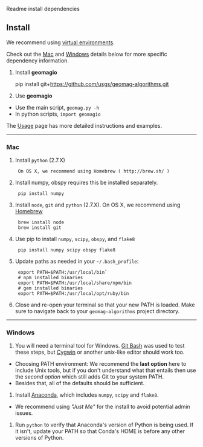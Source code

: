 Readme install dependencies

## Install ##

We recommend using [virtual environments][].

Check out the [Mac](#mac) and [Windows](#windows) details below for more
specific dependency information.

1. Install __geomagio__

      pip install git+https://github.com/usgs/geomag-algorithms.git

1. Use __geomagio__

  - Use the main script, `geomag.py -h`
  - In python scripts, `import geomagio`

The [Usage](readme_usage.md) page has more detailed instructions and examples.

[virtual environments]: http://docs.python-guide.org/en/latest/dev/virtualenvs/


---
### Mac ###

1. Install `python` (2.7.X)

        On OS X, we recommend using Homebrew ( http://brew.sh/ )

1. Install numpy, obspy requires this be installed separately.

        pip install numpy

1. Install `node`, `git` and `python` (2.7.X).
   On OS X, we recommend using [Homebrew][]

        brew install node
        brew install git

1. Use pip to install `numpy`, `scipy`, `obspy`, and `flake8`

        pip install numpy scipy obspy flake8

1. Update paths as needed in your `~/.bash_profile`:

        export PATH=$PATH:/usr/local/bin`
        # npm installed binaries
        export PATH=$PATH:/usr/local/share/npm/bin
        # gem installed binaries
        export PATH=$PATH:/usr/local/opt/ruby/bin

1. Close and re-open your terminal so that your new PATH is loaded.
   Make sure to navigate back to your `geomag-algorithms` project directory.

[Homebrew]: http://brew.sh/

---
### Windows ###

1. You will need a terminal tool for Windows. [Git Bash][] was used to test
   these steps, but [Cygwin][] or another unix-like editor should work too.

  - Choosing PATH environment: We recommend the __last option__ here to include
     Unix tools, but if you don't understand what that entails then use the
     _second option_ which still adds Git to your system PATH.
  - Besides that, all of the defaults should be sufficient.

1. Install [Anaconda][], which includes `numpy`, `scipy` and `flake8`.
  - We recommend using _"Just Me"_ for the install to avoid potential admin
  issues.

1. Run `python` to verify that Anaconda's version of Python is being used.
   If it isn't, update your PATH so that Conda's HOME is before any other
   versions of Python.

[Git Bash]: http://git-scm.com/download/win
[Cygwin]: http://cygwin.com/install.html
[Anaconda]: http://continuum.io/downloads
